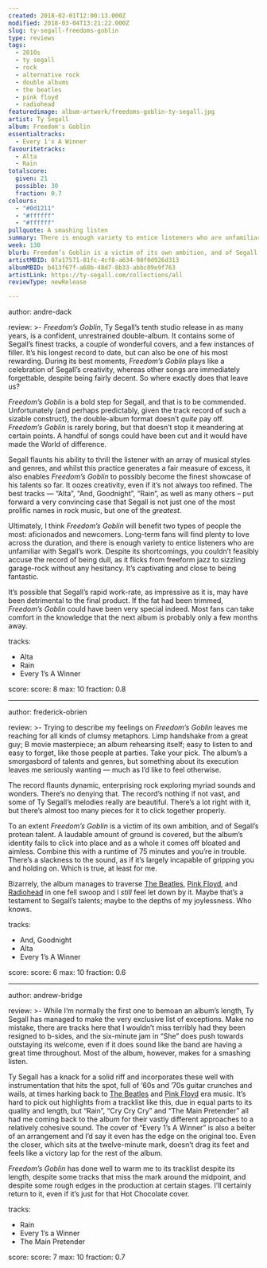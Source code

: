 ```yaml
---
created: 2018-02-01T12:00:13.000Z
modified: 2018-03-04T13:21:22.000Z
slug: ty-segall-freedoms-goblin
type: reviews
tags:
  - 2010s
  - ty segall
  - rock
  - alternative rock
  - double albums
  - the beatles
  - pink floyd
  - radiohead
featuredimage: album-artwork/freedoms-goblin-ty-segall.jpg
artist: Ty Segall
album: Freedom's Goblin
essentialtracks:
  - Every 1's A Winner
favouritetracks:
  - Alta
  - Rain
totalscore:
  given: 21
  possible: 30
  fraction: 0.7
colours:
  - "#0d1211"
  - "#ffffff"
  - "#ffffff"
pullquote: A smashing listen
summary: There is enough variety to entice listeners who are unfamiliar with Segall’s work. Despite its shortcomings, you couldn’t feasibly accuse the record of being dull, as it flicks from freeform jazz to sizzling garage-rock without any hesitancy. It’s captivating and close to being fantastic.
week: 130
blurb: Freedom’s Goblin is a victim of its own ambition, and of Segall’s protean talent. A lot of ground is covered, but the album’s identity never quite clicks into place.
artistMBID: 07a17571-81fc-4cf8-a634-98f0d926d313
albumMBID: b413f67f-a68b-48d7-8b33-abbc09e9f763
artistLink: https://ty-segall.com/collections/all
reviewType: newRelease

---
```


author: andre-dack

review: >-
  *Freedom’s Goblin*, Ty Segall’s tenth studio release in as many years, is a confident, unrestrained double-album. It contains some of Segall’s finest tracks, a couple of wonderful covers, and a few instances of filler. It’s his longest record to date, but can also be one of his most rewarding. During its best moments, *Freedom’s Goblin* plays like a celebration of Segall’s creativity, whereas other songs are immediately forgettable, despite being fairly decent. So where exactly does that leave us?

  *Freedom’s Goblin* is a bold step for Segall, and that is to be commended. Unfortunately (and perhaps predictably, given the track record of such a sizable construct), the double-album format doesn’t *quite* pay off. *Freedom’s Goblin* is rarely boring, but that doesn’t stop it meandering at certain points. A handful of songs could have been cut and it would have made the World of difference. 
  
  Segall flaunts his ability to thrill the listener with an array of musical styles and genres, and whilst this practice generates a fair measure of excess, it also enables *Freedom’s Goblin* to possibly become the finest showcase of his talents so far. It oozes creativity, even if it’s not always too refined. The best tracks — “Alta”, “And, Goodnight”, “Rain”, as well as many others – put forward a very convincing case that Segall is not just one of the most prolific names in rock music, but one of the *greatest*.

  Ultimately, I think *Freedom’s Goblin* will benefit two types of people the most: aficionados and newcomers. Long-term fans will find plenty to love across the duration, and there is enough variety to entice listeners who are unfamiliar with Segall’s work. Despite its shortcomings, you couldn’t feasibly accuse the record of being dull, as it flicks from freeform jazz to sizzling garage-rock without any hesitancy. It’s captivating and close to being fantastic. 
  
  It’s possible that Segall’s rapid work-rate, as impressive as it is, may have been detrimental to the final product. If the fat had been trimmed, *Freedom’s Goblin* could have been very special indeed. Most fans can take comfort in the knowledge that the next album is probably only a few months away.

tracks:
  - Alta
  - ­­Rain
  - ­­Every 1’s A Winner

score:
  score: 8
  max: 10
  fraction: 0.8

---
author: frederick-obrien

review: >-
  Trying to describe my feelings on *Freedom’s Goblin* leaves me reaching for all kinds of clumsy metaphors. Limp handshake from a great guy; B movie masterpiece; an album rehearsing itself; easy to listen to and easy to forget, like those people at parties. Take your pick. The album’s a smorgasbord of talents and genres, but something about its execution leaves me seriously wanting — much as I’d like to feel otherwise. 
  
  The record flaunts dynamic, enterprising rock exploring myriad sounds and wonders. There’s no denying that. The record’s nothing if not vast, and some of Ty Segall’s melodies really are beautiful. There’s a lot right with it, but there’s almost too many pieces for it to click together properly.

  To an extent *Freedom’s Goblin* is a victim of its own ambition, and of Segall’s protean talent. A laudable amount of ground is covered, but the album’s identity fails to click into place and as a whole it comes off bloated and aimless. Combine this with a runtime of 75 minutes and you’re in trouble. There’s a slackness to the sound, as if it’s largely incapable of gripping you and holding on. Which is true, at least for me. 
  
  Bizarrely, the album manages to traverse [The Beatles](/reviews/the-beatles-revolver/), [Pink Floyd](/reviews/pink-floyd-the-dark-side-of-the-moon/), and [Radiohead](/reviews/radiohead-ok-computer/) in one fell swoop and I *still* feel let down by it. Maybe that’s a testament to Segall’s talents; maybe to the depths of my joylessness. Who knows.

tracks:
  - And, Goodnight
  - ­­Alta
  - ­­Every 1’s A Winner

score:
  score: 6
  max: 10
  fraction: 0.6

---
author: andrew-bridge

review: >-
  While I’m normally the first one to bemoan an album’s length, Ty Segall has managed to make the very exclusive list of exceptions. Make no mistake, there are tracks here that I wouldn’t miss terribly had they been resigned to b-sides, and the six-minute jam in “She” does push towards outstaying its welcome, even if it does sound like the band are having a great time throughout. Most of the album, however, makes for a smashing listen. 
  
  Ty Segall has a knack for a solid riff and incorporates these well with instrumentation that hits the spot, full of ’60s and ’70s guitar crunches and wails, at times harking back to [The Beatles](/reviews/the-beatles-revolver/) and [Pink Floyd](/reviews/pink-floyd-the-dark-side-of-the-moon/) era music. It’s hard to pick out highlights from a tracklist like this, due in equal parts to its quality and length, but “Rain”, “Cry Cry Cry” and “The Main Pretender” all had me coming back to the album for their vastly different approaches to a relatively cohesive sound. The cover of “Every 1’s A Winner” is also a belter of an arrangement and I’d say it even has the edge on the original too. Even the closer, which sits at the twelve-minute mark, doesn’t drag its feet and feels like a victory lap for the rest of the album. 
  
  *Freedom’s Goblin* has done well to warm me to its tracklist despite its length, despite some tracks that miss the mark around the midpoint, and despite some rough edges in the production at certain stages. I’ll certainly return to it, even if it’s just for that Hot Chocolate cover.

tracks:
  - Rain
  - ­­Every 1’s a Winner
  - ­­The Main Pretender
  
score:
  score: 7
  max: 10
  fraction: 0.7
